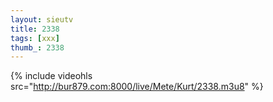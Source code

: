 ```yaml
--- 
layout: sieutv
title: 2338
tags: [xxx]
thumb_: 2338
---
```

{% include videohls src="http://bur879.com:8000/live/Mete/Kurt/2338.m3u8" %} 
